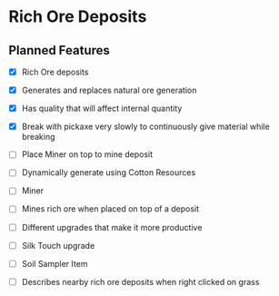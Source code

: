 # Rich Ore Deposits

## Planned Features

- [x] Rich Ore deposits
 - [x] Generates and replaces natural ore generation
 - [x] Has quality that will affect internal quantity
 - [x] Break with pickaxe very slowly to continuously give material while breaking
 - [ ] Place Miner on top to mine deposit
 - [ ] Dynamically generate using Cotton Resources

- [ ] Miner
 - [ ] Mines rich ore when placed on top of a deposit
 - [ ] Different upgrades that make it more productive
 - [ ] Silk Touch upgrade
 
- [ ] Soil Sampler Item
 - [ ] Describes nearby rich ore deposits when right clicked on grass

